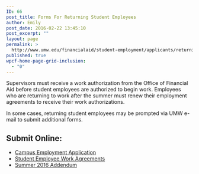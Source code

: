 ```yaml
---
ID: 66
post_title: Forms For Returning Student Employees
author: Emily
post_date: 2016-02-22 13:45:10
post_excerpt: ""
layout: page
permalink: >
  http://www.umw.edu/financialaid/student-employment/applicants/returning-student-employees/
published: true
wpcf-home-page-grid-inclusion:
  - "0"
---
```

Supervisors must receive a work authorization from the Office of Financial Aid before student employees are authorized to begin work. Employees who are returning to work after the summer must renew their employment agreements to receive their work authorizations.

In some cases, returning student employees may be prompted via UMW e-mail to submit additional forms.
<h2>Submit Online:</h2>
<ul>
 	<li><a href="https://orgsync.com/129314/forms/166199" rel="">Campus Employment Application</a></li>
 	<li><a href="https://orgsync.com/129314/forms/188994" rel="">Student Employee Work Agreements</a></li>
 	<li><a href="https://orgsync.com/129314/forms/189118">Summer 2016 Addendum</a></li>
</ul>